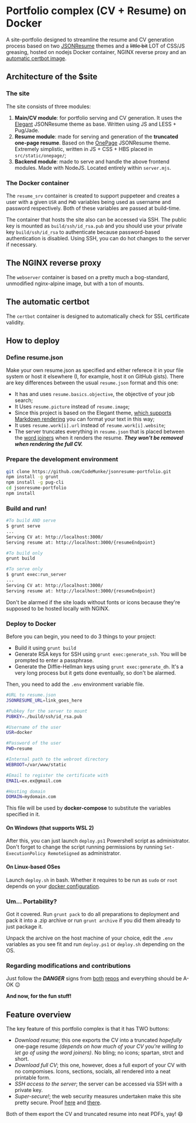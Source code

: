 # Portfolio complex (CV + Resume) on Docker

A site-portfolio designed to streamline the resume and CV generation process based on two [JSONResume](https://jsonresume.org/) themes and a ~~little bit~~ LOT of CSS/JS greasing, hosted on nodejs Docker container, NGINX reverse proxy and an [automatic certbot image](https://github.com/gchan/auto-letsencrypt).

## Architecture of the $site

### The site

The site consists of three modules:

1. **Main/CV module**: for portfolio serving and CV generation. It uses the [Elegant](https://github.com/mudassir0909/jsonresume-theme-elegant) JSONResume theme as base. Written using JS and LESS + Pug/Jade.
2. **Resume module**: made for serving and generation of the **truncated one-page resume**. Based on the [OnePage](https://github.com/ainsleyc/jsonresume-theme-onepage) JSONResume theme. Extremely simplistic, written in JS + CSS + HBS placed in `src/static/onepage/`;
3. **Backend module**: made to serve and handle the above frontend modules. Made with NodeJS. Located entirely within `server.mjs`.

### The Docker container

The `resume_srv` container is created to support puppeteer and creates a user with a given `USR` and `PWD` variables being used as username and password respectively. Both of these variables are passed at build-time.

The container that hosts the site also can be accessed via SSH. The public key is mounted as `build/ssh/id_rsa.pub` and you should use your private key `build/ssh/id_rsa` to authenticate because password-based authentication is disabled. Using SSH, you can do hot changes to the server if necessary.

## The NGINX reverse proxy

The `webserver` container is based on a pretty much a bog-standard, unmodified nginx-alpine image, but with a ton of mounts.

## The automatic certbot

The `certbot` container is designed to automatically check for SSL certificate validity.

## How to deploy

### **Define resume.json**

Make your own resume.json as specified and either referece it in your file system or host it elsewhere (I, for example, host it on GitHub gists). There are key differences between the usual `resume.json` format and this one:

* It has and uses `resume.basics.objective`, the objective of your job search;
* It Uses `resume.picture` instead of `resume.image`;
* Since this project is based on the Elegant theme, [which supports Markdown rendering](https://github.com/mudassir0909/jsonresume-theme-elegant#markdown-supported) you can format your text in this way;
* It uses `resume.work[i].url` instead of `resume.work[i].website`;
* The server truncates everything in `resume.json` that is placed between the [word joiners](https://unicode-table.com/en/2060/) when it renders the resume. ***They won't be removed when rendering the full CV.***
  
### **Prepare the development environment**

```bash
git clone https://github.com/CodeMunke/jsonresume-portfolio.git
npm install -g grunt
npm install -g pug-cli
cd jsonresume-portfolio
npm install
```

### **Build and run!**

```bash
#To build AND serve
$ grunt serve
...
Serving CV at: http://localhost:3000/
Serving resume at: http://localhost:3000/{resumeEndpoint}

#To build only
grunt build

#To serve only
$ grunt exec:run_server
...
Serving CV at: http://localhost:3000/
Serving resume at: http://localhost:3000/{resumeEndpoint}
```

Don't be alarmed if the site loads without fonts or icons because they're supposed to be hosted locally with NGINX.

### **Deploy to Docker**

Before you can begin, you need to do 3 things to your project:

* Build it using `grunt build`
* Generate RSA keys for SSH using `grunt exec:generate_ssh`. You will be prompted to enter a passphrase.
* Generate the Diffie-Hellman keys using `grunt exec:generate_dh`. It's a very long process but it gets done eventually, so don't be alarmed.

Then, you need to add the `.env` environment variable file.

```bash
#URL to resume.json
JSONRESUME_URL=link_goes_here

#Pubkey for the server to mount
PUBKEY=./build/ssh/id_rsa.pub

#Username of the user
USR=docker

#Password of the user
PWD=resume

#Internal path to the webroot directory
WEBROOT=/var/www/static

#Email to register the certificate with
EMAIL=ex.ex@gmail.com

#Hosting domain
DOMAIN=mydomain.com
```

This file will be used by **docker-compose** to substitute the variables specified in it.

#### On Windows (that supports WSL 2)

After this, you can just launch `deploy.ps1` Powershell script as administrator. Don't forget to change the script running permissions by running `Set-ExecutionPolicy RemoteSigned` as administrator.

#### On Linux-based OSes

Launch `deploy.sh` in bash. Whether it requires to be run as `sudo` or `root` depends on your [docker configuration](https://askubuntu.com/questions/477551/how-can-i-use-docker-without-sudo).

### **Um... Portability?**

Got it covered. Run `grunt pack` to do all preparations to deployment and pack it into a .zip archive or run `grunt archive` if you did them already to just package it.

Unpack the archive on the host machine of your choice, edit the `.env` variables as you see fit and run `deploy.ps1` or `deploy.sh` depending on the OS.

### **Regarding modifications and contributions**

Just follow the ***DANGER*** signs from [both](https://github.com/mudassir0909/jsonresume-theme-elegant#contributing) [repos](https://github.com/ainsleyc/jsonresume-theme-onepage) and everything should be A-OK 😉

**And now, for the fun stuff!**

## Feature overview

The key feature of this portfolio complex is that it has TWO buttons:

* *Download resume*; this one exports the CV into a truncated *hopefully* one-page resume *(depends on how much of your CV you're willing to let go of using the word joiners)*. No bling; no icons; spartan, strct and short.
* *Download full CV*; this one, however, does a full export of your CV with no compomises. Icons, sections, socials, all rendered into a neat printable form.
* *SSH access to the server*; the server can be accessed via SSH with a private key.
* *Super-secure!*; the web security measures undertaken make this site pretty secure. Proof [here](https://www.ssllabs.com/ssltest/analyze.html?d=sda.ddns.net) and [there](https://securityheaders.com/?q=sda.ddns.net&followRedirects=on).

Both of them export the CV and truncated resume into neat PDFs, yay! 😄
